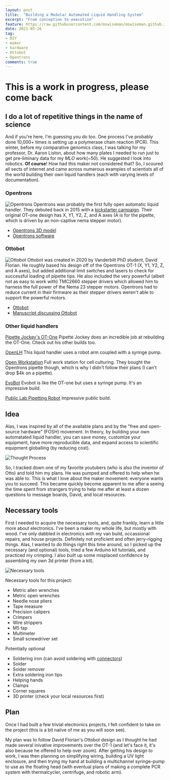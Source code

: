 ```yaml
---
layout: post
title:  "Building a Modular Automated Liquid Handling System"
excerpt: "From conception to execution"
feature: https://raw.githubusercontent.com/mswiseman/mswiseman.github.io/master/assets/img/wiring.jpg
date: 2021-05-26
tag:
- DIY 
- maker
- hardware
- Ottobot
- Opentrons
comments: true
---
```


# This is a work in progress, please come back

## I do a lot of repetitive things in the name of science

And if you're here, I'm guessing you do too. One process I've probably done 10,000+ times is setting up a polymerase chain reaction (PCR). This winter, before my comparative genomics class, I was talking for my professor, Dr. Aaron Liston, about how many plates I needed to run just to get pre-liminary data for my *MLO* work(~50). He suggested I look into robotics. **Of course**! How had this maker not considered that? So, I scoured all sects of internet and came across numerous examples of scientists all of the world building their own liquid handlers (each with varying levels of documentation). 

### Opentrons
![Opentrons](https://opentrons.com/static/OT1_app-6bf1e6dce7a7ab1597563f2737975d8a.jpg)
Opentrons was probably the first fully open automatic liquid handler. They debuted back in 2015 with a [kickstarter campaign](https://www.kickstarter.com/projects/932664050/opentrons-open-source-rapid-prototyping-for-biolog). Their original OT-one design has X, Y1, Y2, Z, and A axes (A is for the pipette, which is driven by an non-captive nema stepper motor). 
* [Opentrons 3D model](https://sketchfab.com/3d-models/otone-liquid-handling-robot-0db23019eee5445f9fcebc73fa510a25)
* [Opentrons software](https://github.com/Opentrons)

### Ottobot
![Ottobot](https://raw.githubusercontent.com/mswiseman/mswiseman.github.io/master/assets/img/otto.webp)
Ottobot was created in 2020 by Vanderbilt PhD student, David Florian. He roughly based his design off of the Opentrons OT-1 (X, Y1, Y2, Z, and A axes), but added additional limit switches and lasers to check for successful loading of pipette tips. He also included the very powerful (albeit not as easy to work with) TMC2660 stepper drivers which allowed him to harness the full power of the Nema 23 stepper motors. Opentrons had to reduce current in their firmware as their stepper drivers weren't able to support the powerful motors. 
* [Ottobot](https://openliquidhandler.com/)
* [Manuscript discussing Ottobot](https://www.nature.com/articles/s41598-020-70465-5)

### Other liquid handlers
[Pipette Jockey's OT-One](http://pipettejockey.com/2018/01/03/making-a-opentrons-compatible-liquid-handling-robot/)
Pipette Jockey does an incredible job at rebuilding the OT-One. Check out his other builds too. 

[OpenLH](https://www.youtube.com/watch?v=r-m2pXBq76A)
This liquid handler uses a robot arm coupled with a syringe pump. 

[Open Workstation](https://www.sciencedirect.com/science/article/pii/S2468067220300614)
Full work station for cell culturing. They bought the Opentrons pipette though, which is why I didn't follow their plans (I can't drop $4k on a pipette). 

[EvoBot](https://www.mdpi.com/2076-3417/10/3/814/htm)
Evobot is like the OT-one but uses a syringe pump. It's an impressive build. 

[Public Lab Pipetting Robot](https://publiclab.org/notes/JSummers/12-29-2018/a-diy-pipetting-robot-for-biochemistry-applications-part-1-hardware)
Impressive public build. 

## Idea

Alas, I was inspired by all of the available plans and by the "free and open-source hardware" (FOSH) movement. In theory, by building your own automatated liquid handler, you can save money, customize your equipment, have more reproducible data, and expand access to scientific equipment globalling (by reducing cost). 

![Thought Process](https://raw.githubusercontent.com/mswiseman/mswiseman.github.io/master/assets/img/thoughtprocess.png)

So, I tracked down one of my favorite youtubers (who is also the inventor of Otto) and told him my plans. He was pumped and offered to help when he was able to. This is what I love about the maker movement: everyone wants you to succeed. This became quickly become apparent to me after a seeing the time spent from strangers trying to help me after at least a dozen questions to message boards, David, and local resources. 

## Necessary tools

First I needed to acquire the necessary tools, and, quite frankly, learn a little more about electronics. I've been a maker my whole life, but mostly with wood. I've only dabbled in electronics with my van build, occassional repairs, and house projects. Definitely not proficient and often jerry-rigging things. Alas, I wanted to do things right this time around, so I picked up the necessary (and optional) tools, tried a few Arduino kit tutorials, and practiced my crimping. I also built up some misplaced confidence by assembling my own 3d printer (from a kit). 

![Necessary tools](https://raw.githubusercontent.com/mswiseman/mswiseman.github.io/master/assets/img/tools.png)

Necessary tools for this project:
* Metric allen wrenches
* Metric open wrenches
* Needle nose pliers 
* Tape measure
* Precision calipers
* Crimpers
* Wire strippers
* M5 tap
* Multimeter
* Small screwdriver set

Potentially optional
* Soldering iron (can avoid soldering with [connectors](https://3daddict.com/3d-printer-wiring/))
* Solder
* Solder remover
* Extra soldering iron tips
* Helping hands
* Clamps
* Corner squares
* 3D printer (check your local resources first)

## Plan 
Once I had built a few trivial electronics projects, I felt confident to take on the project (this is a bit naiive of me as you will soon see). 

My plan was to follow David Florian's Ottobot design as I thought he had made several inivative improvements over the OT-1 (and let's face it, it's also because he offered to help over zoom). After getting his design to work, I was then planning on simplifying wiring, building a UV light enclosure, and then trying my hand at building a multichannel syringe-pump to use as the floating head (with eventual plans of making a complete PCR system with thermalcycler, centrifuge, and robotic arm).
